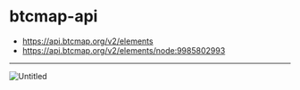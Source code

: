 # btcmap-api

- https://api.btcmap.org/v2/elements
- https://api.btcmap.org/v2/elements/node:9985802993

---

![Untitled](https://user-images.githubusercontent.com/85003930/194117128-2f96bafd-2379-407a-a584-6c03396a42cc.png)

